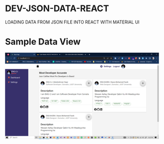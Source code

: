 # DEV-JSON-DATA-REACT
LOADING DATA FROM JSON FILE INTO REACT WITH MATERIAL UI 
# Sample Data View
![](test.PNG)
